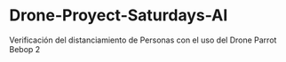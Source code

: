# Drone-Proyect-Saturdays-AI
Verificación del distanciamiento de Personas con el uso del Drone Parrot Bebop 2
